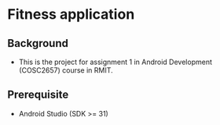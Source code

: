# Fitness application
## Background
- This is the project for assignment 1 in Android Development (COSC2657) course in RMIT.

## Prerequisite
- Android Studio (SDK >= 31)

